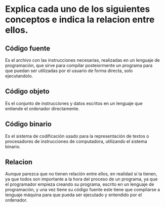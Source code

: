 # Explica cada uno de los siguientes conceptos e indica la relacion entre ellos.

## Código fuente
Es el archivo con las instrucciones necesarias, realizadas en un lenguaje de programación, que sirve para compilar posteiormente un programa para que puedan ser utilizadas por el usuario de forma directa, solo ejecutandolo.

## Código objeto 
Es el conjunto de instrucciones y datos escritos en un lenguaje que entiende el ordenador directamente.

## Código binario
Es el sistema de codificación usado para la representación de textos o procesadores de instrucciones de computadora, utilizando el sistema binario.

## Relacion

Aunque parezca que no tienen relación entre ellos, en realidad si la tienen, ya que todos son importante a la hora del proceso de un programa, ya que el programador empieza creando su programa, escrito en un lenguaje de programación, y una vez tiene su código fuente este tiene que compilarse a lenguaje máquina para que pueda ser ejecutado y entendido por el ordenador.
